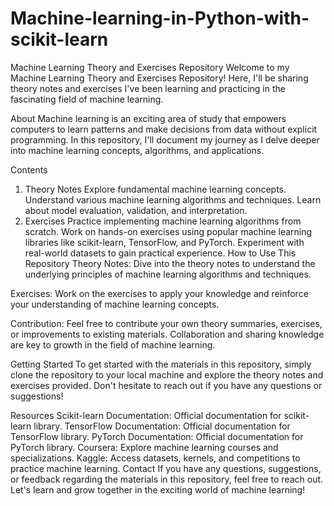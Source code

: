 # Machine-learning-in-Python-with-scikit-learn
Machine Learning Theory and Exercises Repository
Welcome to my Machine Learning Theory and Exercises Repository! Here, I'll be sharing theory notes and exercises I've been learning and practicing in the fascinating field of machine learning.

About
Machine learning is an exciting area of study that empowers computers to learn patterns and make decisions from data without explicit programming. In this repository, I'll document my journey as I delve deeper into machine learning concepts, algorithms, and applications.

Contents
1. Theory Notes
Explore fundamental machine learning concepts.
Understand various machine learning algorithms and techniques.
Learn about model evaluation, validation, and interpretation.
2. Exercises
Practice implementing machine learning algorithms from scratch.
Work on hands-on exercises using popular machine learning libraries like scikit-learn, TensorFlow, and PyTorch.
Experiment with real-world datasets to gain practical experience.
How to Use This Repository
Theory Notes: Dive into the theory notes to understand the underlying principles of machine learning algorithms and techniques.

Exercises: Work on the exercises to apply your knowledge and reinforce your understanding of machine learning concepts.

Contribution: Feel free to contribute your own theory summaries, exercises, or improvements to existing materials. Collaboration and sharing knowledge are key to growth in the field of machine learning.

Getting Started
To get started with the materials in this repository, simply clone the repository to your local machine and explore the theory notes and exercises provided. Don't hesitate to reach out if you have any questions or suggestions!

Resources
Scikit-learn Documentation: Official documentation for scikit-learn library.
TensorFlow Documentation: Official documentation for TensorFlow library.
PyTorch Documentation: Official documentation for PyTorch library.
Coursera: Explore machine learning courses and specializations.
Kaggle: Access datasets, kernels, and competitions to practice machine learning.
Contact
If you have any questions, suggestions, or feedback regarding the materials in this repository, feel free to reach out. Let's learn and grow together in the exciting world of machine learning!
